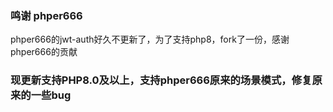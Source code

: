 ### 鸣谢 phper666
phper666的jwt-auth好久不更新了，为了支持php8，fork了一份，感谢phper666的贡献

### 现更新支持PHP8.0及以上，支持phper666原来的场景模式，修复原来的一些bug
